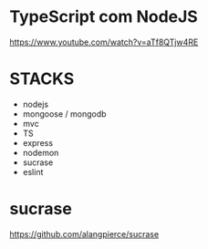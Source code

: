 # TypeScript com NodeJS

https://www.youtube.com/watch?v=aTf8QTjw4RE

# STACKS

- nodejs
- mongoose / mongodb
- mvc
- TS
- express
- nodemon
- sucrase
- eslint

# sucrase

https://github.com/alangpierce/sucrase
